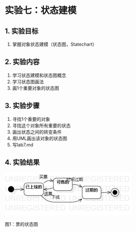 # 实验七：状态建模

## 1. 实验目标

1. 掌握对象状态建模（状态图，Statechart）

## 2. 实验内容

1. 学习状态建模和状态图概念
2. 学习状态图画法
3. 画1个重要对象的状态图



## 3. 实验步骤

1. 寻找1个重要的对象
2. 寻找这个对象所有重要的状态
3. 画出状态之间的转变条件 
4. 用UML画出该对象的状态图
5. 写lab7.md


## 4. 实验结果

![状态图](./票的状态图.jpg)

图1：票的状态图

